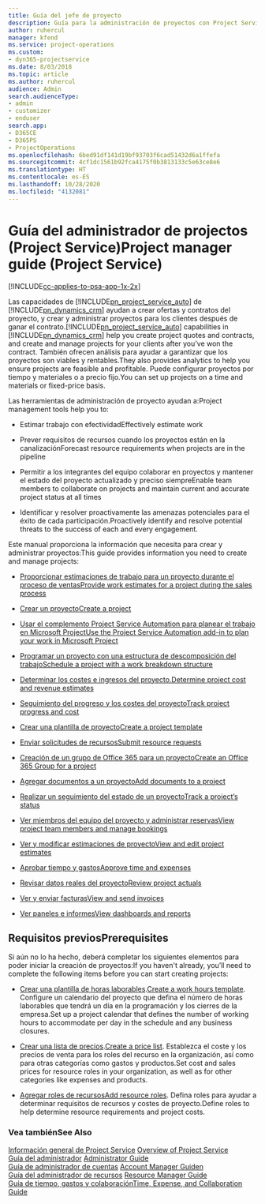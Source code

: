 ```yaml
---
title: Guía del jefe de proyecto
description: Guía para la administración de proyectos con Project Service
author: ruhercul
manager: kfend
ms.service: project-operations
ms.custom:
- dyn365-projectservice
ms.date: 8/03/2018
ms.topic: article
ms.author: ruhercul
audience: Admin
search.audienceType:
- admin
- customizer
- enduser
search.app:
- D365CE
- D365PS
- ProjectOperations
ms.openlocfilehash: 6bed91df141d19bf93703f6cad51432d6a1ffefa
ms.sourcegitcommit: 4cf1dc1561b92fca4175f0b3813133c5e63ce8e6
ms.translationtype: HT
ms.contentlocale: es-ES
ms.lasthandoff: 10/28/2020
ms.locfileid: "4132081"
---
```

# <a name="project-manager-guide-project-service"></a><span data-ttu-id="4f351-103">Guía del administrador de projectos (Project Service)</span><span class="sxs-lookup"><span data-stu-id="4f351-103">Project manager guide (Project Service)</span></span>

[!INCLUDE[cc-applies-to-psa-app-1x-2x](../includes/cc-applies-to-psa-app-1x-2x.md)]

<span data-ttu-id="4f351-104">Las capacidades de [!INCLUDE[pn_project_service_auto](../includes/pn-project-service-auto.md)] de [!INCLUDE[pn_dynamics_crm](../includes/pn-dynamics-crm.md)] ayudan a crear ofertas y contratos del proyecto, y crear y administrar proyectos para los clientes después de ganar el contrato.</span><span class="sxs-lookup"><span data-stu-id="4f351-104">[!INCLUDE[pn_project_service_auto](../includes/pn-project-service-auto.md)] capabilities in [!INCLUDE[pn_dynamics_crm](../includes/pn-dynamics-crm.md)] help you create project quotes and contracts, and create and manage projects for your clients after you’ve won the contract.</span></span> <span data-ttu-id="4f351-105">También ofrecen análisis para ayudar a garantizar que los proyectos son viables y rentables.</span><span class="sxs-lookup"><span data-stu-id="4f351-105">They also provides analytics to help you ensure projects are feasible and profitable.</span></span> <span data-ttu-id="4f351-106">Puede configurar proyectos por tiempo y materiales o a precio fijo.</span><span class="sxs-lookup"><span data-stu-id="4f351-106">You can set up projects on a time and materials or fixed-price basis.</span></span>  
  
 <span data-ttu-id="4f351-107">Las herramientas de administración de proyecto ayudan a:</span><span class="sxs-lookup"><span data-stu-id="4f351-107">Project management tools help you to:</span></span>  
  
-   <span data-ttu-id="4f351-108">Estimar trabajo con efectividad</span><span class="sxs-lookup"><span data-stu-id="4f351-108">Effectively estimate work</span></span>  
  
-   <span data-ttu-id="4f351-109">Prever requisitos de recursos cuando los proyectos están en la canalización</span><span class="sxs-lookup"><span data-stu-id="4f351-109">Forecast resource requirements when projects are in the pipeline</span></span>  
  
-   <span data-ttu-id="4f351-110">Permitir a los integrantes del equipo colaborar en proyectos y mantener el estado del proyecto actualizado y preciso siempre</span><span class="sxs-lookup"><span data-stu-id="4f351-110">Enable team members to collaborate on projects and maintain current and accurate project status at all times</span></span>  
  
-   <span data-ttu-id="4f351-111">Identificar y resolver proactivamente las amenazas potenciales para el éxito de cada participación.</span><span class="sxs-lookup"><span data-stu-id="4f351-111">Proactively identify and resolve potential threats to the success of each and every engagement.</span></span>  
  
<span data-ttu-id="4f351-112">Este manual proporciona la información que necesita para crear y administrar proyectos:</span><span class="sxs-lookup"><span data-stu-id="4f351-112">This guide provides information you need to create and manage projects:</span></span>  
  
-   [<span data-ttu-id="4f351-113">Proporcionar estimaciones de trabajo para un proyecto durante el proceso de ventas</span><span class="sxs-lookup"><span data-stu-id="4f351-113">Provide work estimates for a project during the sales process</span></span>](../psa/provide-estimates-project-during-sales-process.md)  
  
-   [<span data-ttu-id="4f351-114">Crear un proyecto</span><span class="sxs-lookup"><span data-stu-id="4f351-114">Create a project</span></span>](../psa/create-project.md)  
  
-   [<span data-ttu-id="4f351-115">Usar el complemento Project Service Automation para planear el trabajo en Microsoft Project</span><span class="sxs-lookup"><span data-stu-id="4f351-115">Use the Project Service Automation add-in to plan your work in Microsoft Project</span></span>](../psa/add-plan-work-microsoft-project.md)  
  
-   [<span data-ttu-id="4f351-116">Programar un proyecto con una estructura de descomposición del trabajo</span><span class="sxs-lookup"><span data-stu-id="4f351-116">Schedule a project with a work breakdown structure</span></span>](../psa/schedule-project-work-breakdown-structure.md)  
  
-   [<span data-ttu-id="4f351-117">Determinar los costes e ingresos del proyecto.</span><span class="sxs-lookup"><span data-stu-id="4f351-117">Determine project cost and revenue estimates</span></span>](../psa/determine-project-cost-revenue-estimates.md)  
  
-   [<span data-ttu-id="4f351-118">Seguimiento del progreso y los costes del proyecto</span><span class="sxs-lookup"><span data-stu-id="4f351-118">Track project progress and cost</span></span>](../psa/track-project-progress-cost.md)  
  
-   [<span data-ttu-id="4f351-119">Crear una plantilla de proyecto</span><span class="sxs-lookup"><span data-stu-id="4f351-119">Create a project template</span></span>](../psa/create-project-template.md)  
  
-   [<span data-ttu-id="4f351-120">Enviar solicitudes de recursos</span><span class="sxs-lookup"><span data-stu-id="4f351-120">Submit resource requests</span></span>](../psa/submit-resource-requests.md)  
  
-   [<span data-ttu-id="4f351-121">Creación de un grupo de Office 365 para un proyecto</span><span class="sxs-lookup"><span data-stu-id="4f351-121">Create an Office 365 Group for a project</span></span>](../psa/create-office-365-group-project.md)  
  
-   [<span data-ttu-id="4f351-122">Agregar documentos a un proyecto</span><span class="sxs-lookup"><span data-stu-id="4f351-122">Add documents to a project</span></span>](../psa/add-documents-project.md)  
  
-   [<span data-ttu-id="4f351-123">Realizar un seguimiento del estado de un proyecto</span><span class="sxs-lookup"><span data-stu-id="4f351-123">Track a project’s status</span></span>](../psa/track-project-status.md)  
  
-   [<span data-ttu-id="4f351-124">Ver miembros del equipo del proyecto y administrar reservas</span><span class="sxs-lookup"><span data-stu-id="4f351-124">View project team members and manage bookings</span></span>](../psa/view-project-team-members-manage-bookings.md)  
  
-   [<span data-ttu-id="4f351-125">Ver y modificar estimaciones de proyecto</span><span class="sxs-lookup"><span data-stu-id="4f351-125">View and edit project estimates</span></span>](../psa/view-edit-project-estimates.md)  
  
-   [<span data-ttu-id="4f351-126">Aprobar tiempo y gastos</span><span class="sxs-lookup"><span data-stu-id="4f351-126">Approve time and expenses</span></span>](../psa/approve-time-expenses.md)  
  
-   [<span data-ttu-id="4f351-127">Revisar datos reales del proyecto</span><span class="sxs-lookup"><span data-stu-id="4f351-127">Review project actuals</span></span>](../psa/review-project-actuals.md)  
  
-   [<span data-ttu-id="4f351-128">Ver y enviar facturas</span><span class="sxs-lookup"><span data-stu-id="4f351-128">View and send invoices</span></span>](../psa/view-send-invoices.md)  
  
-   [<span data-ttu-id="4f351-129">Ver paneles e informes</span><span class="sxs-lookup"><span data-stu-id="4f351-129">View dashboards and reports</span></span>](../psa/view-dashboards-reports.md)  
  
## <a name="prerequisites"></a><span data-ttu-id="4f351-130">Requisitos previos</span><span class="sxs-lookup"><span data-stu-id="4f351-130">Prerequisites</span></span>  
 <span data-ttu-id="4f351-131">Si aún no lo ha hecho, deberá completar los siguientes elementos para poder iniciar la creación de proyectos:</span><span class="sxs-lookup"><span data-stu-id="4f351-131">If you haven't already, you’ll need to complete the following items before you can start creating projects:</span></span>  
  
-   <span data-ttu-id="4f351-132">[Crear una plantilla de horas laborables](../psa/create-work-hours-template.md).</span><span class="sxs-lookup"><span data-stu-id="4f351-132">[Create a work hours template](../psa/create-work-hours-template.md).</span></span> <span data-ttu-id="4f351-133">Configure un calendario del proyecto que defina el número de horas laborables que tendrá un día en la programación y los cierres de la empresa.</span><span class="sxs-lookup"><span data-stu-id="4f351-133">Set up a project calendar that defines the number of working hours to accommodate per day in the schedule and any business closures.</span></span>  
  
-   <span data-ttu-id="4f351-134">[Crear una lista de precios](../psa/create-price-list.md).</span><span class="sxs-lookup"><span data-stu-id="4f351-134">[Create a price list](../psa/create-price-list.md).</span></span> <span data-ttu-id="4f351-135">Establezca el coste y los precios de venta para los roles del recurso en la organización, así como para otras categorías como gastos y productos.</span><span class="sxs-lookup"><span data-stu-id="4f351-135">Set cost and sales prices for resource roles in your organization, as well as for other categories like expenses and products.</span></span>  
  
-   <span data-ttu-id="4f351-136">[Agregar roles de recursos](../psa/add-resource-roles.md)</span><span class="sxs-lookup"><span data-stu-id="4f351-136">[Add resource roles](../psa/add-resource-roles.md).</span></span> <span data-ttu-id="4f351-137">Defina roles para ayudar a determinar requisitos de recursos y costes de proyecto.</span><span class="sxs-lookup"><span data-stu-id="4f351-137">Define roles to help determine resource requirements and project costs.</span></span>  
  
### <a name="see-also"></a><span data-ttu-id="4f351-138">Vea también</span><span class="sxs-lookup"><span data-stu-id="4f351-138">See Also</span></span>  
 <span data-ttu-id="4f351-139">[Información general de Project Service](../psa/overview.md) </span><span class="sxs-lookup"><span data-stu-id="4f351-139">[Overview of Project Service](../psa/overview.md) </span></span>  
 <span data-ttu-id="4f351-140">[Guía del administrador](../psa/admin-guide.md) </span><span class="sxs-lookup"><span data-stu-id="4f351-140">[Administrator Guide](../psa/admin-guide.md) </span></span>  
 <span data-ttu-id="4f351-141">[Guía de administrador de cuentas](../psa/account-manager-guide.md) </span><span class="sxs-lookup"><span data-stu-id="4f351-141">[Account Manager Guiden](../psa/account-manager-guide.md) </span></span>  
 <span data-ttu-id="4f351-142">[Guía del administrador de recursos](../psa/resource-manager-guide.md) </span><span class="sxs-lookup"><span data-stu-id="4f351-142">[Resource Manager Guide](../psa/resource-manager-guide.md) </span></span>  
 [<span data-ttu-id="4f351-143">Guía de tiempo, gastos y colaboración</span><span class="sxs-lookup"><span data-stu-id="4f351-143">Time, Expense, and Collaboration Guide</span></span>](../psa/time-expense-collaboration-guide.md)

